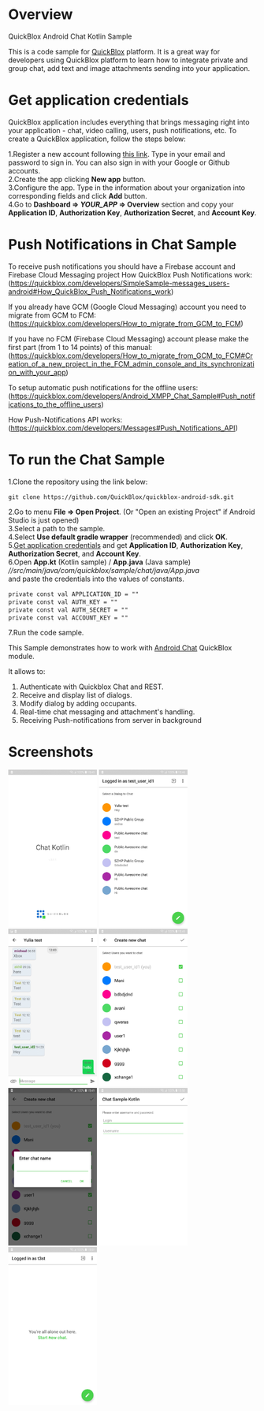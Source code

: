 # Overview
QuickBlox Android Chat Kotlin Sample

This is a code sample for [QuickBlox](http://quickblox.com/) platform.
It is a great way for developers using QuickBlox platform to learn how to integrate private and group chat, add text and image attachments sending into your application.



# Get application credentials

QuickBlox application includes everything that brings messaging right into your application - chat, video calling, users, push notifications, etc. To create a     QuickBlox application, follow the steps below:

  1.Register a new account following [this link](https://admin.quickblox.com/signup). Type in your email and password to sign in. You can also sign in with your Google or Github accounts.  
  2.Create the app clicking **New app** button.  
  3.Configure the app. Type in the information about your organization into corresponding fields and click **Add** button.  
  4.Go to **Dashboard => _YOUR_APP_ => Overview** section and copy your **Application ID**, **Authorization Key**, **Authorization Secret**, and **Account Key**.  



# Push Notifications in Chat Sample

To receive push notifications you should have a Firebase account and Firebase Cloud Messaging project
How QuickBlox Push Notifications work:
(https://quickblox.com/developers/SimpleSample-messages_users-android#How_QuickBlox_Push_Notifications_work)

If you already have GCM (Google Cloud Messaging) account you need to migrate from GCM to FCM:
(https://quickblox.com/developers/How_to_migrate_from_GCM_to_FCM)

If you have no FCM (Firebase Cloud Messaging) account please make the first part (from 1 to 14 points) of this manual:
(https://quickblox.com/developers/How_to_migrate_from_GCM_to_FCM#Creation_of_a_new_project_in_the_FCM_admin_console_and_its_synchronization_with_your_app)

To setup automatic push notifications for the offline users:
(https://quickblox.com/developers/Android_XMPP_Chat_Sample#Push_notifications_to_the_offline_users)

How Push-Notifications API works:
(https://quickblox.com/developers/Messages#Push_Notifications_API)



# To run the Chat Sample

  1.Clone the repository using the link below:  

    git clone https://github.com/QuickBlox/quickblox-android-sdk.git

  2.Go to menu **File => Open Project**. (Or "Open an existing Project" if Android Studio is just opened)  
  3.Select a path to the sample.  
  4.Select **Use default gradle wrapper** (recommended) and click **OK**.  
  5.[Get application credentials](#get-application-credentials) and get **Application ID**, **Authorization Key**, **Authorization Secret**, and **Account Key**.  
  6.Open **App.kt** (Kotlin sample) / **App.java** (Java sample)  
     *//src/main/java/com/quickblox/sample/chat/java/App.java*  
     and paste the credentials into the values of constants.  

    private const val APPLICATION_ID = ""
    private const val AUTH_KEY = ""
    private const val AUTH_SECRET = ""
    private const val ACCOUNT_KEY = ""
    
  7.Run the code sample. 


This Sample demonstrates how to work with [Android Chat](https://quickblox.com/developers/Android_XMPP_Chat_Sample) QuickBlox module.

It allows to:

1. Authenticate with Quickblox Chat and REST.
2. Receive and display list of dialogs.
3. Modify dialog by adding occupants.
4. Real-time chat messaging and attachment's handling.
5. Receiving Push-notifications from server in background



# Screenshots
<img src="screenshots/Chat1.jpg" width=180 />
<img src="screenshots/Chat2.jpg" width=180 />
<img src="screenshots/Chat3.jpg" width=180 />
<img src="screenshots/Chat4.jpg" width=180 />
<img src="screenshots/Chat5.jpg" width=180 />
<img src="screenshots/Chat6.jpg" width=180 />
<img src="screenshots/Chat7.jpg" width=180 />
